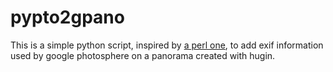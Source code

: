 pypto2gpano
===========

This is a simple python script, inspired by [a perl one](https://panotools.svn.sourceforge.net/svnroot/panotools/trunk/Panotools-Script/bin/pto2gpano), to add exif information used by google photosphere on a panorama created with hugin.


